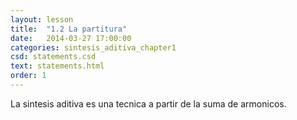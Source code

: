 ```yaml
---
layout: lesson 
title:  "1.2 La partitura"
date:   2014-03-27 17:00:00
categories: sintesis_aditiva_chapter1
csd: statements.csd
text: statements.html
order: 1
---
```


La sintesis aditiva es una tecnica a partir de la suma de armonicos.
